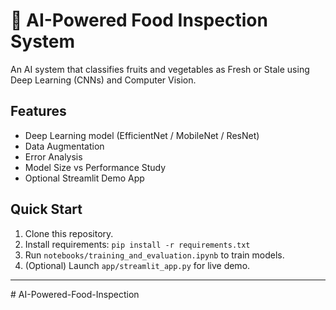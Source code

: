 # 🍏 AI-Powered Food Inspection System

An AI system that classifies fruits and vegetables as Fresh or Stale using Deep Learning (CNNs) and Computer Vision.

## Features
- Deep Learning model (EfficientNet / MobileNet / ResNet)
- Data Augmentation
- Error Analysis
- Model Size vs Performance Study
- Optional Streamlit Demo App

## Quick Start
1. Clone this repository.
2. Install requirements: `pip install -r requirements.txt`
3. Run `notebooks/training_and_evaluation.ipynb` to train models.
4. (Optional) Launch `app/streamlit_app.py` for live demo.

---
#   A I - P o w e r e d - F o o d - I n s p e c t i o n  
 